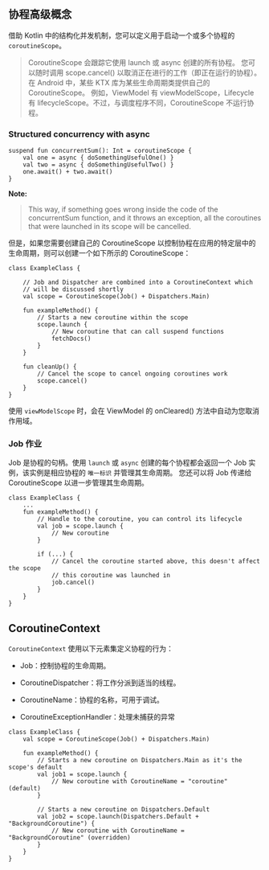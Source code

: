 ## 协程高级概念

借助 Kotlin 中的结构化并发机制，您可以定义用于启动一个或多个协程的 `coroutineScope`。

>CoroutineScope 会跟踪它使用 launch 或 async 创建的所有协程。
>您可以随时调用 scope.cancel() 以取消正在进行的工作（即正在运行的协程）。
>在 Android 中，某些 KTX 库为某些生命周期类提供自己的 CoroutineScope。
>例如，ViewModel 有 viewModelScope，Lifecycle 有 lifecycleScope。不过，与调度程序不同，CoroutineScope 不运行协程。

### Structured concurrency with async

```
suspend fun concurrentSum(): Int = coroutineScope {
    val one = async { doSomethingUsefulOne() }
    val two = async { doSomethingUsefulTwo() }
    one.await() + two.await()
}
```

**Note:** 

>This way, if something goes wrong inside the code of the concurrentSum function, and it throws an exception, 
> all the coroutines that were launched in its scope will be cancelled.

但是，如果您需要创建自己的 CoroutineScope 以控制协程在应用的特定层中的生命周期，则可以创建一个如下所示的 CoroutineScope：

```
class ExampleClass {

    // Job and Dispatcher are combined into a CoroutineContext which
    // will be discussed shortly
    val scope = CoroutineScope(Job() + Dispatchers.Main)

    fun exampleMethod() {
        // Starts a new coroutine within the scope
        scope.launch {
            // New coroutine that can call suspend functions
            fetchDocs()
        }
    }

    fun cleanUp() {
        // Cancel the scope to cancel ongoing coroutines work
        scope.cancel()
    }
}
```

使用 `viewModelScope` 时，会在 ViewModel 的 onCleared() 方法中自动为您取消作用域。

### Job 作业

Job 是协程的句柄。使用 `launch` 或 `async` 创建的每个协程都会返回一个 Job 实例，该实例是相应协程的 `唯一标识` 并管理其生命周期。
您还可以将 Job 传递给 CoroutineScope 以进一步管理其生命周期。

```
class ExampleClass {
    ...
    fun exampleMethod() {
        // Handle to the coroutine, you can control its lifecycle
        val job = scope.launch {
            // New coroutine
        }

        if (...) {
            // Cancel the coroutine started above, this doesn't affect the scope
            // this coroutine was launched in
            job.cancel()
        }
    }
}
```

## CoroutineContext

`CoroutineContext` 使用以下元素集定义协程的行为：

- Job：控制协程的生命周期。

- CoroutineDispatcher：将工作分派到适当的线程。

- CoroutineName：协程的名称，可用于调试。

- CoroutineExceptionHandler：处理未捕获的异常

```
class ExampleClass {
    val scope = CoroutineScope(Job() + Dispatchers.Main)

    fun exampleMethod() {
        // Starts a new coroutine on Dispatchers.Main as it's the scope's default
        val job1 = scope.launch {
            // New coroutine with CoroutineName = "coroutine" (default)
        }

        // Starts a new coroutine on Dispatchers.Default
        val job2 = scope.launch(Dispatchers.Default + "BackgroundCoroutine") {
            // New coroutine with CoroutineName = "BackgroundCoroutine" (overridden)
        }
    }
}
```
